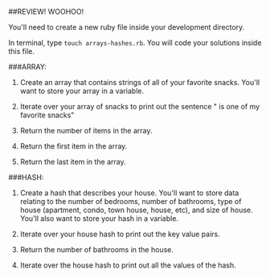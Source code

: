 ##REVIEW! WOOHOO!

You'll need to create a new ruby file inside your development directory. 

In terminal, type `touch arrays-hashes.rb`. You will code your solutions inside this file.

###ARRAY:
1. Create an array that contains strings of all of your favorite snacks.
You'll want to store your array in a variable.

2. Iterate over your array of snacks to print out the sentence "<snack> is one of my favorite snacks"

3. Return the number of items in the array.

4. Return the first item in the array.

5. Return the last item in the array.

###HASH:

1. Create a hash that describes your house. You'll want to store data relating to the number of bedrooms, number of bathrooms, type of house (apartment, condo, town house, house, etc), and size of house. You'll also want to store your hash in a variable.

2. Iterate over your house hash to print out the key value pairs.

3. Return the number of bathrooms in the house.

4. Iterate over the house hash to print out all the values of the hash.

